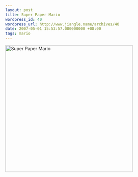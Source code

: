 ```yaml
---
layout: post
title: Super Paper Mario
wordpress_id: 40
wordpress_url: http://www.jiangle.name/archives/40
date: 2007-05-01 15:53:57.000000000 +08:00
tags: mario
---
```

<img src="http://image.com.com/gamespot/images/bigboxshots/2/933012_75574_front.jpg" title="Super Paper Mario" alt="Super Paper Mario" width="400" />
